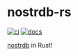 
# nostrdb-rs

[![ci](https://github.com/damus-io/nostrdb-rs/actions/workflows/rust.yml/badge.svg)](https://github.com/damus-io/nostrdb-rs/actions)
[![docs](https://img.shields.io/docsrs/nostrdb)](https://docs.rs/nostrdb)

[nostrdb][nostrdb] in Rust!

[nostrdb]: https://github.com/damus-io/nostrdb

